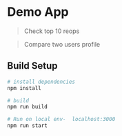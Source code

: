 # Demo App
>Check top 10 reops

>Compare two users profile

## Build Setup

``` bash
# install dependencies
npm install

# build 
npm run build

# Run on local env-  localhost:3000
npm run start
